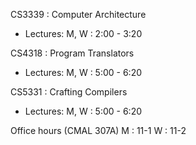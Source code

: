 CS3339 : Computer Architecture
- Lectures: M, W : 2:00 - 3:20

CS4318 : Program Translators
- Lectures: M, W : 5:00 - 6:20
 
CS5331 : Crafting Compilers
- Lectures: M, W : 5:00 - 6:20

Office hours (CMAL 307A) M : 11-1 W : 11-2
